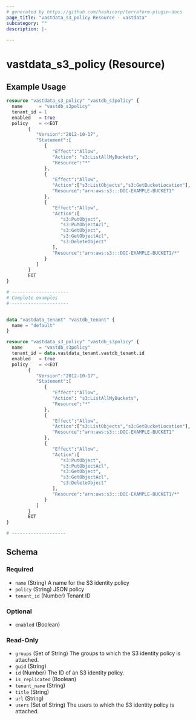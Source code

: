 ```yaml
---
# generated by https://github.com/hashicorp/terraform-plugin-docs
page_title: "vastdata_s3_policy Resource - vastdata"
subcategory: ""
description: |-
  
---
```


# vastdata_s3_policy (Resource)



## Example Usage

```terraform
resource "vastdata_s3_policy" "vastdb_s3policy" {
  name      = "vastdb_s3policy"
  tenant_id = 1
  enabled   = true
  policy    = <<EOT
        {
           "Version":"2012-10-17",
           "Statement":[
              {
                 "Effect":"Allow",
                 "Action": "s3:ListAllMyBuckets",
                 "Resource":"*"
              },
              {
                 "Effect":"Allow",
                 "Action":["s3:ListObjects","s3:GetBucketLocation"],
                 "Resource":"arn:aws:s3:::DOC-EXAMPLE-BUCKET1"
              },
              {
                 "Effect":"Allow",
                 "Action":[
                    "s3:PutObject",
                    "s3:PutObjectAcl",
                    "s3:GetObject",
                    "s3:GetObjectAcl",
                    "s3:DeleteObject"
                 ],
                 "Resource":"arn:aws:s3:::DOC-EXAMPLE-BUCKET1/*"
              }
           ]
        }
        EOT
}

# ---------------------
# Complete examples
# ---------------------


data "vastdata_tenant" "vastdb_tenant" {
  name = "default"
}

resource "vastdata_s3_policy" "vastdb_s3policy" {
  name      = "vastdb_s3policy"
  tenant_id = data.vastdata_tenant.vastdb_tenant.id
  enabled   = true
  policy    = <<EOT
        {
           "Version":"2012-10-17",
           "Statement":[
              {
                 "Effect":"Allow",
                 "Action": "s3:ListAllMyBuckets",
                 "Resource":"*"
              },
              {
                 "Effect":"Allow",
                 "Action":["s3:ListObjects","s3:GetBucketLocation"],
                 "Resource":"arn:aws:s3:::DOC-EXAMPLE-BUCKET1"
              },
              {
                 "Effect":"Allow",
                 "Action":[
                    "s3:PutObject",
                    "s3:PutObjectAcl",
                    "s3:GetObject",
                    "s3:GetObjectAcl",
                    "s3:DeleteObject"
                 ],
                 "Resource":"arn:aws:s3:::DOC-EXAMPLE-BUCKET1/*"
              }
           ]
        }
        EOT
}

# --------------------
```

<!-- schema generated by tfplugindocs -->
## Schema

### Required

- `name` (String) A name for the S3 identity policy
- `policy` (String) JSON policy
- `tenant_id` (Number) Tenant ID

### Optional

- `enabled` (Boolean)

### Read-Only

- `groups` (Set of String) The groups to which the S3 identity policy is attached.
- `guid` (String)
- `id` (Number) The ID of an S3 identity policy.
- `is_replicated` (Boolean)
- `tenant_name` (String)
- `title` (String)
- `url` (String)
- `users` (Set of String) The users to which the S3 identity policy is attached.
